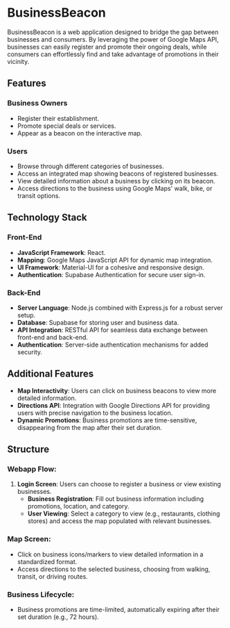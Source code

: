 # BusinessBeacon

BusinessBeacon is a web application designed to bridge the gap between businesses and consumers. By leveraging the power of Google Maps API, businesses can easily register and promote their ongoing deals, while consumers can effortlessly find and take advantage of promotions in their vicinity.

## Features

### Business Owners
- Register their establishment.
- Promote special deals or services.
- Appear as a beacon on the interactive map.

### Users
- Browse through different categories of businesses.
- Access an integrated map showing beacons of registered businesses.
- View detailed information about a business by clicking on its beacon.
- Access directions to the business using Google Maps' walk, bike, or transit options.

## Technology Stack

### Front-End
- **JavaScript Framework**: React.
- **Mapping**: Google Maps JavaScript API for dynamic map integration.
- **UI Framework**: Material-UI for a cohesive and responsive design.
- **Authentication**: Supabase Authentication for secure user sign-in.

### Back-End
- **Server Language**: Node.js combined with Express.js for a robust server setup.
- **Database**: Supabase for storing user and business data.
- **API Integration**: RESTful API for seamless data exchange between front-end and back-end.
- **Authentication**: Server-side authentication mechanisms for added security.

## Additional Features
- **Map Interactivity**: Users can click on business beacons to view more detailed information.
- **Directions API**: Integration with Google Directions API for providing users with precise navigation to the business location.
- **Dynamic Promotions**: Business promotions are time-sensitive, disappearing from the map after their set duration.

## Structure

### Webapp Flow:
1. **Login Screen**: Users can choose to register a business or view existing businesses.
   - **Business Registration**: Fill out business information including promotions, location, and category.
   - **User Viewing**: Select a category to view (e.g., restaurants, clothing stores) and access the map populated with relevant businesses.

### Map Screen:
- Click on business icons/markers to view detailed information in a standardized format.
- Access directions to the selected business, choosing from walking, transit, or driving routes.

### Business Lifecycle:
- Business promotions are time-limited, automatically expiring after their set duration (e.g., 72 hours).
